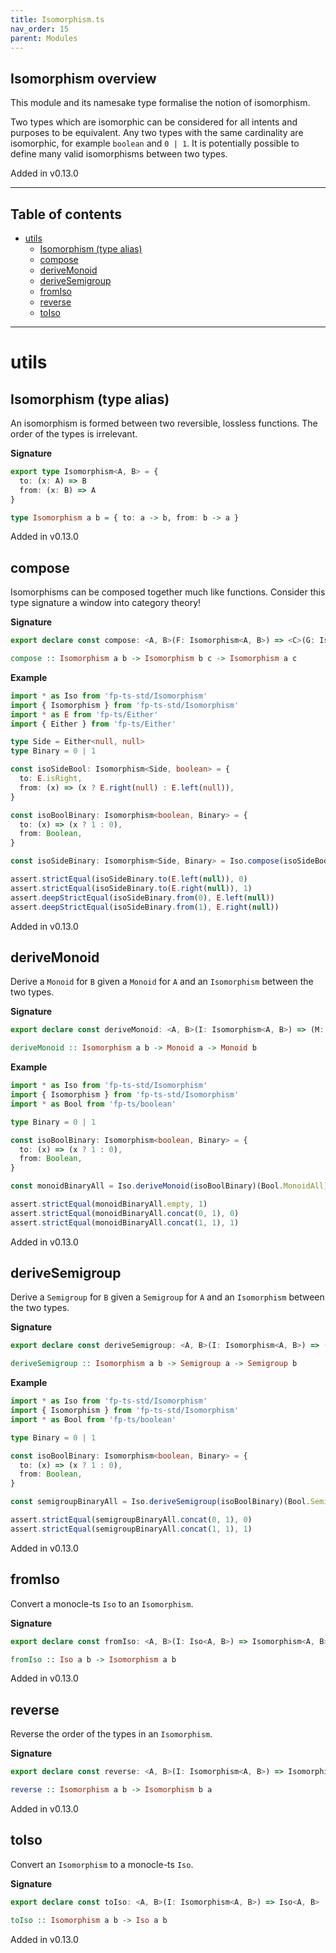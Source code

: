 ```yaml
---
title: Isomorphism.ts
nav_order: 15
parent: Modules
---
```


## Isomorphism overview

This module and its namesake type formalise the notion of isomorphism.

Two types which are isomorphic can be considered for all intents and
purposes to be equivalent. Any two types with the same cardinality are
isomorphic, for example `boolean` and `0 | 1`. It is potentially possible to
define many valid isomorphisms between two types.

Added in v0.13.0

---

<h2 class="text-delta">Table of contents</h2>

- [utils](#utils)
  - [Isomorphism (type alias)](#isomorphism-type-alias)
  - [compose](#compose)
  - [deriveMonoid](#derivemonoid)
  - [deriveSemigroup](#derivesemigroup)
  - [fromIso](#fromiso)
  - [reverse](#reverse)
  - [toIso](#toiso)

---

# utils

## Isomorphism (type alias)

An isomorphism is formed between two reversible, lossless functions. The
order of the types is irrelevant.

**Signature**

```ts
export type Isomorphism<A, B> = {
  to: (x: A) => B
  from: (x: B) => A
}
```

```hs
type Isomorphism a b = { to: a -> b, from: b -> a }
```

Added in v0.13.0

## compose

Isomorphisms can be composed together much like functions. Consider this
type signature a window into category theory!

**Signature**

```ts
export declare const compose: <A, B>(F: Isomorphism<A, B>) => <C>(G: Isomorphism<B, C>) => Isomorphism<A, C>
```

```hs
compose :: Isomorphism a b -> Isomorphism b c -> Isomorphism a c
```

**Example**

```ts
import * as Iso from 'fp-ts-std/Isomorphism'
import { Isomorphism } from 'fp-ts-std/Isomorphism'
import * as E from 'fp-ts/Either'
import { Either } from 'fp-ts/Either'

type Side = Either<null, null>
type Binary = 0 | 1

const isoSideBool: Isomorphism<Side, boolean> = {
  to: E.isRight,
  from: (x) => (x ? E.right(null) : E.left(null)),
}

const isoBoolBinary: Isomorphism<boolean, Binary> = {
  to: (x) => (x ? 1 : 0),
  from: Boolean,
}

const isoSideBinary: Isomorphism<Side, Binary> = Iso.compose(isoSideBool)(isoBoolBinary)

assert.strictEqual(isoSideBinary.to(E.left(null)), 0)
assert.strictEqual(isoSideBinary.to(E.right(null)), 1)
assert.deepStrictEqual(isoSideBinary.from(0), E.left(null))
assert.deepStrictEqual(isoSideBinary.from(1), E.right(null))
```

Added in v0.13.0

## deriveMonoid

Derive a `Monoid` for `B` given a `Monoid` for `A` and an
`Isomorphism` between the two types.

**Signature**

```ts
export declare const deriveMonoid: <A, B>(I: Isomorphism<A, B>) => (M: Monoid<A>) => Monoid<B>
```

```hs
deriveMonoid :: Isomorphism a b -> Monoid a -> Monoid b
```

**Example**

```ts
import * as Iso from 'fp-ts-std/Isomorphism'
import { Isomorphism } from 'fp-ts-std/Isomorphism'
import * as Bool from 'fp-ts/boolean'

type Binary = 0 | 1

const isoBoolBinary: Isomorphism<boolean, Binary> = {
  to: (x) => (x ? 1 : 0),
  from: Boolean,
}

const monoidBinaryAll = Iso.deriveMonoid(isoBoolBinary)(Bool.MonoidAll)

assert.strictEqual(monoidBinaryAll.empty, 1)
assert.strictEqual(monoidBinaryAll.concat(0, 1), 0)
assert.strictEqual(monoidBinaryAll.concat(1, 1), 1)
```

Added in v0.13.0

## deriveSemigroup

Derive a `Semigroup` for `B` given a `Semigroup` for `A` and an
`Isomorphism` between the two types.

**Signature**

```ts
export declare const deriveSemigroup: <A, B>(I: Isomorphism<A, B>) => (S: Semigroup<A>) => Semigroup<B>
```

```hs
deriveSemigroup :: Isomorphism a b -> Semigroup a -> Semigroup b
```

**Example**

```ts
import * as Iso from 'fp-ts-std/Isomorphism'
import { Isomorphism } from 'fp-ts-std/Isomorphism'
import * as Bool from 'fp-ts/boolean'

type Binary = 0 | 1

const isoBoolBinary: Isomorphism<boolean, Binary> = {
  to: (x) => (x ? 1 : 0),
  from: Boolean,
}

const semigroupBinaryAll = Iso.deriveSemigroup(isoBoolBinary)(Bool.SemigroupAll)

assert.strictEqual(semigroupBinaryAll.concat(0, 1), 0)
assert.strictEqual(semigroupBinaryAll.concat(1, 1), 1)
```

Added in v0.13.0

## fromIso

Convert a monocle-ts `Iso` to an `Isomorphism`.

**Signature**

```ts
export declare const fromIso: <A, B>(I: Iso<A, B>) => Isomorphism<A, B>
```

```hs
fromIso :: Iso a b -> Isomorphism a b
```

Added in v0.13.0

## reverse

Reverse the order of the types in an `Isomorphism`.

**Signature**

```ts
export declare const reverse: <A, B>(I: Isomorphism<A, B>) => Isomorphism<B, A>
```

```hs
reverse :: Isomorphism a b -> Isomorphism b a
```

Added in v0.13.0

## toIso

Convert an `Isomorphism` to a monocle-ts `Iso`.

**Signature**

```ts
export declare const toIso: <A, B>(I: Isomorphism<A, B>) => Iso<A, B>
```

```hs
toIso :: Isomorphism a b -> Iso a b
```

Added in v0.13.0
